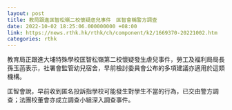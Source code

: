 ```yaml
---
layout: post
title: 教局跟進匡智松嶺二校懷疑虐兒事件　匡智會稱警方調查
date: 2022-10-02 18:25:06.000000000 +08:00
link: https://news.rthk.hk/rthk/ch/component/k2/1669370-20221002.htm
categories: rthk
---
```


教育局正跟進大埔特殊學校匡智松嶺第二校懷疑發生虐兒事件，勞工及福利局局長孫玉菡表示，社署會監管幼兒宿舍，早前檢討委員會公布的多項建議亦適用於這類機構。

匡智會說，早前收到匿名投訴指學校可能發生對學生不當的行為，已交由警方調查；法團校董會亦成立調查小組深入調查事件。
